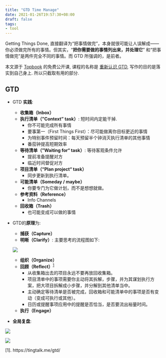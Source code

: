 ```yaml
---
title: "GTD Time Manage"
date: 2021-01-26T19:57:30+08:00
draft: false
tags:
- tool
---
```


Getting Things Done, 直接翻译为“把事情做完”，本身就很可能让人误解成——你必须做完所有的事情。但其实，“**把你需要做的事情列出来，并处理它**” 和“把事情做完”是两件完全不同的事情。而 GTD 所强调的，是前者。

本文源于 [Topbook](//topcook.cc/) 的免费公开课, 课程的名称是 [重新认识 GTD](https://topbook.cc/course/detail/153), 写作的目的是落实到自己身上. 所以只截取有用的部分.

<!--more-->

## GTD

- GTD **实践**:
    - **收集箱（Inbox）**
    - **执行清单（”Context” task）**: 短时间内定能干掉.
        - 你不可能完成所有事情
        - 要事第一（First Things First）：尽可能做离你目标更近的事情
        - 为特别事件预留时间：每天预留半个钟消灭执行清单的其他事情
        - 番茄钟提高短期效率
    - **等待清单（”Waiting for“ task）**: 等待客观条件允许
        - 提前准备提醒对方
        - 临近时间督促对方
    - **项目清单（“Plan project“ task）**
        - 同步更新到执行清单。
    - **可能清单（Someday / maybe）**
        - 你要专门为它做计划，而不是想想就做。
    - **参考资料（Reference）**
        - Info Channels
    - **回收箱（Trash）**
        - 也可能变成可以做的事情
- GTD的**原理**为: 
    - **捕获（Capture）**
    - **明晰（Clarify）**: 主要思考的流程图如下:

    ![](https://dandelionfs.oss-cn-beijing.aliyuncs.com/gtd-thing-to-do-line-full.webp)

    - **组织（Organize）**
    - **回顾（Reflect）**<sup>[1](#1)</sup>
        - 从收集箱出去的项目永远不要再放回收集箱。
        - 项目清单中的事项需要你主动将其拆解，步骤，并为其谋划执行方案，把大项目拆解成小步骤，并分解到其他清单当中。
        - 主动确定等待清单是否被完成，回收箱和可能清单中的事项是否有变动（变成可执行或其他）。
        - 日历或提醒事项应用中的提醒是否恰当，是否要流出裕量时间。
    - **执行（Engage）**
- **全局复盘**: 

![](https://dandelionfs.oss-cn-beijing.aliyuncs.com/gtd-thing-time-manage.webp)

![](https://z3.ax1x.com/2021/06/28/RNt0kn.png)

<div id="j1">[1]. https://tingtalk.me/gtd/</div>
